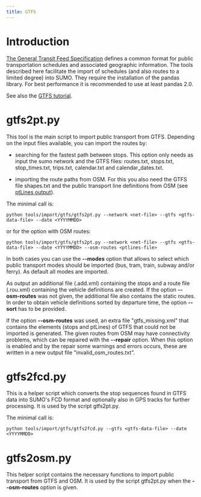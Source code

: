```yaml
---
title: GTFS
---
```


# Introduction

[The General Transit Feed Specification](https://developers.google.com/transit/gtfs) defines a common format
for public transportation schedules and associated geographic information. The tools described here
facilitate the import of schedules (and also routes to a limited degree) into SUMO. They require the installation
of the pandas library. For best performance it is recommended to use at least pandas 2.0.

See also the [GTFS tutorial](../../Tutorials/GTFS.md).

# gtfs2pt.py

This tool is the main script to import public transport from GTFS. Depending on
the input files available, you can import the routes by:

- searching for the fastest path between stops. This option only needs as input
the sumo network and the GTFS files: routes.txt, stops.txt, stop_times.txt,
trips.txt, calendar.txt and calendar_dates.txt.

- importing the route paths from OSM. For this you also need the GTFS file
shapes.txt and the public transport line definitions from OSM (see [ptLines output](../../Networks/Further_Outputs.md#public_transport_lines)).

The minimal call is:

```
python tools/import/gtfs/gtfs2pt.py --network <net-file> --gtfs <gtfs-data-file> --date <YYYYMMDD>
```

or for the option with OSM routes:

```
python tools/import/gtfs/gtfs2pt.py --network <net-file> --gtfs <gtfs-data-file> --date <YYYYMMDD> --osm-routes <ptlines-file>
```

In both cases you can use the **--modes** option that allows to select which public transport
modes should be imported (bus, tram, train, subway and/or ferry). As default all modes are imported.

As output an additional file (.add.xml) containing the stops and a route file
(.rou.xml) containing the vehicle definitions are created. If the option **--osm-routes**
was not given, the additional file also contains the static routes.
In order to obtain vehicle definitions sorted by departure time, the option **--sort** has to be provided.

If the option **--osm-routes** was used, an extra file "gtfs_missing.xml"
that contains the elements (stops and ptLines) of GTFS that could not be imported
is generated. The given routes from OSM may have connectivity problems, which can
be repaired with the **--repair** option. When this option is enabled and by the
repair some warnings and errors occurs, these are written in a new output file
"invalid_osm_routes.txt".

# gtfs2fcd.py

This is a helper script which converts the stop sequences found in GTFS data into SUMO's FCD format and
optionally also in GPS tracks for further processing. It is used by the script gtfs2pt.py.

The minimal call is:

```
python tools/import/gtfs/gtfs2fcd.py --gtfs <gtfs-data-file> --date <YYYYMMDD>
```

# gtfs2osm.py

This helper script contains the necessary functions to import public transport
from GTFS and OSM. It is used by the script gtfs2pt.py when the **--osm-routes** option is given.

